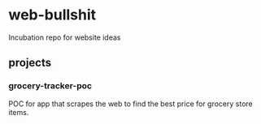 # web-bullshit
Incubation repo for website ideas

## projects

### grocery-tracker-poc

POC for app that scrapes the web to find the best price for grocery store items.
